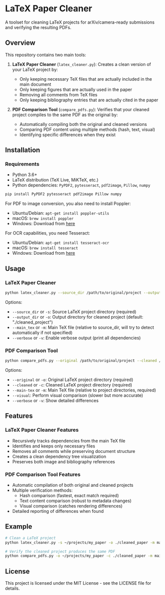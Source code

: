 # LaTeX Paper Cleaner

A toolset for cleaning LaTeX projects for arXiv/camera-ready submissions and verifying the resulting PDFs.

## Overview

This repository contains two main tools:

1. **LaTeX Paper Cleaner** (`latex_cleaner.py`): Creates a clean version of your LaTeX project by:

   - Only keeping necessary TeX files that are actually included in the main document
   - Only keeping figures that are actually used in the paper
   - Removing all comments from TeX files
   - Only keeping bibliography entries that are actually cited in the paper

2. **PDF Comparison Tool** (`compare_pdfs.py`): Verifies that your cleaned project compiles to the same PDF as the original by:
   - Automatically compiling both the original and cleaned versions
   - Comparing PDF content using multiple methods (hash, text, visual)
   - Identifying specific differences when they exist

## Installation

### Requirements

- Python 3.6+
- LaTeX distribution (TeX Live, MiKTeX, etc.)
- Python dependencies: `PyPDF2`, `pytesseract`, `pdf2image`, `Pillow`, `numpy`

```bash
pip install PyPDF2 pytesseract pdf2image Pillow numpy
```

For PDF to image conversion, you also need to install Poppler:

- Ubuntu/Debian: `apt-get install poppler-utils`
- macOS: `brew install poppler`
- Windows: Download from [here](https://github.com/oschwartz10612/poppler-windows/releases/)

For OCR capabilities, you need Tesseract:

- Ubuntu/Debian: `apt-get install tesseract-ocr`
- macOS: `brew install tesseract`
- Windows: Download from [here](https://github.com/UB-Mannheim/tesseract/wiki)

## Usage

### LaTeX Paper Cleaner

```bash
python latex_cleaner.py --source_dir /path/to/original/project --output_dir /path/to/cleaned/project --main_tex main.tex
```

Options:

- `--source_dir` or `-s`: Source LaTeX project directory (required)
- `--output_dir` or `-o`: Output directory for cleaned project (default: "./cleaned_project")
- `--main_tex` or `-m`: Main TeX file (relative to source_dir, will try to detect automatically if not specified)
- `--verbose` or `-v`: Enable verbose output (print all dependencies)

### PDF Comparison Tool

```bash
python compare_pdfs.py --original /path/to/original/project --cleaned /path/to/cleaned/project --main-tex main.tex
```

Options:

- `--original` or `-o`: Original LaTeX project directory (required)
- `--cleaned` or `-c`: Cleaned LaTeX project directory (required)
- `--main-tex` or `-m`: Main TeX file (relative to project directories, required)
- `--visual`: Perform visual comparison (slower but more accurate)
- `--verbose` or `-v`: Show detailed differences

## Features

### LaTeX Paper Cleaner Features

- Recursively tracks dependencies from the main TeX file
- Identifies and keeps only necessary files
- Removes all comments while preserving document structure
- Creates a clean dependency tree visualization
- Preserves both image and bibliography references

### PDF Comparison Tool Features

- Automatic compilation of both original and cleaned projects
- Multiple verification methods:
  - Hash comparison (fastest, exact match required)
  - Text content comparison (robust to metadata changes)
  - Visual comparison (catches rendering differences)
- Detailed reporting of differences when found

## Example

```bash
# Clean a LaTeX project
python latex_cleaner.py -s ~/projects/my_paper -o ./cleaned_paper -m main.tex

# Verify the cleaned project produces the same PDF
python compare_pdfs.py -o ~/projects/my_paper -c ./cleaned_paper -m main.tex --visual
```

## License

This project is licensed under the MIT License - see the LICENSE file for details.
